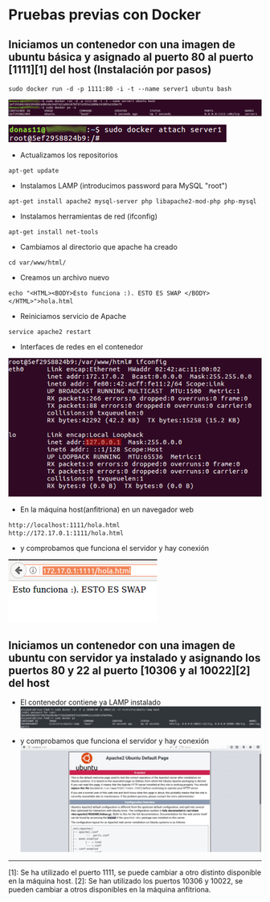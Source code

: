 # Pruebas previas con Docker
## Iniciamos un contenedor con una imagen de ubuntu básica y asignado al puerto 80 al puerto [1111][1] del host (Instalación por pasos) 
~~~
sudo docker run -d -p 1111:80 -i -t --name server1 ubuntu bash
~~~

![img](https://github.com/donas11/swap1617/blob/master/Prácticas/Práctica1/Previo/1.png)

![img](https://github.com/donas11/swap1617/blob/master/Prácticas/Práctica1/Previo/2.png)

  * Actualizamos los repositorios
~~~
apt-get update
~~~
  * Instalamos LAMP (introducimos password para MySQL "root")
~~~
apt-get install apache2 mysql-server php libapache2-mod-php php-mysql
~~~
  * Instalamos herramientas de red (ifconfig)
~~~
apt-get install net-tools
~~~

  * Cambiamos al directorio que apache ha creado
~~~
cd var/www/html/
~~~

  * Creamos un archivo nuevo
~~~
echo "<HTML><BODY>Esto funciona :). ESTO ES SWAP </BODY></HTML>">hola.html
~~~

  * Reiniciamos servicio de Apache
~~~
service apache2 restart
~~~

  * Interfaces de redes en el contenedor

![img](https://github.com/donas11/swap1617/blob/master/Prácticas/Práctica1/Previo/3.png)

  * En la máquina host(anfitriona) en un navegador web
~~~
http://localhost:1111/hola.html
http://172.17.0.1:1111/hola.html
~~~

  *  y comprobamos que funciona el servidor y hay conexión

![img](https://github.com/donas11/swap1617/blob/master/Prácticas/Práctica1/Previo/4.png)

##  Iniciamos un contenedor con una imagen de ubuntu con servidor ya instalado y asignando los puertos 80 y 22 al puerto [10306 y al 10022][2] del host 
 
 * El contenedor contiene ya LAMP instalado  
![img](https://github.com/donas11/swap1617/blob/master/Prácticas/Práctica1/Previo/5.png)
 
 * y comprobamos que funciona el servidor y hay conexión
![img](https://github.com/donas11/swap1617/blob/master/Prácticas/Práctica1/Previo/6.png)


***
[1]: Se ha utilizado el puerto 1111, se puede cambiar a otro distinto disponible en la máquina host.
[2]: Se han utilizado los puertos 10306 y 10022, se pueden cambiar a otros disponibles en la máquina anfitriona.





